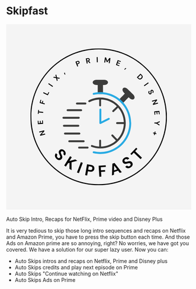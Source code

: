 # Skipfast

![Skipfast Logo](marketing/SkipfastLogo.png?raw=true "Title")

Auto Skip Intro, Recaps for NetFlix, Prime video and Disney Plus

It is very tedious to skip those long intro sequences and recaps on Netflix and Amazon Prime, you have to press the skip button each time.
And those Ads on Amazon prime are so annoying, right? No worries, we have got you covered.
We have a solution for our super lazy user. Now you can:
- Auto Skips intros and recaps on Netflix, Prime and Disney plus
- Auto Skips credits and play next episode on Prime
- Auto Skips "Continue watching on Netflix"
- Auto Skips Ads on Prime
